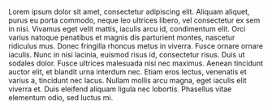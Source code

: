 Lorem ipsum dolor sit amet, consectetur adipiscing elit. Aliquam aliquet, purus eu porta commodo, neque leo ultrices libero, vel consectetur ex sem in nisi. Vivamus eget velit mattis, iaculis arcu id, condimentum elit. Orci varius natoque penatibus et magnis dis parturient montes, nascetur ridiculus mus. Donec fringilla rhoncus metus in viverra. Fusce ornare ornare iaculis. Nunc in nisi lacinia, euismod risus id, consectetur risus. Duis ut sodales dolor. Fusce ultrices malesuada nisi nec maximus. Aenean tincidunt auctor elit, et blandit urna interdum nec. Etiam eros lectus, venenatis et varius a, tincidunt nec lacus. Nullam mollis arcu magna, eget iaculis elit viverra et. Duis eleifend aliquam ligula nec lobortis. Phasellus vitae elementum odio, sed luctus mi.
